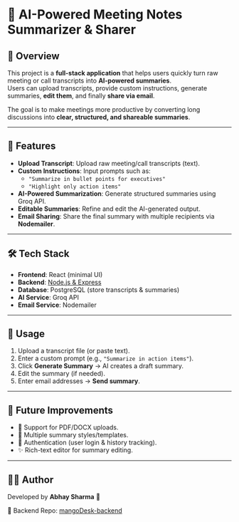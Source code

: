 # 📝 AI-Powered Meeting Notes Summarizer & Sharer

## 📌 Overview
This project is a **full-stack application** that helps users quickly turn raw meeting or call transcripts into **AI-powered summaries**.  
Users can upload transcripts, provide custom instructions, generate summaries, **edit them**, and finally **share via email**.

The goal is to make meetings more productive by converting long discussions into **clear, structured, and shareable summaries**.

---

## 🚀 Features
- **Upload Transcript**: Upload raw meeting/call transcripts (text).  
- **Custom Instructions**: Input prompts such as:  
  - `"Summarize in bullet points for executives"`  
  - `"Highlight only action items"`  
- **AI-Powered Summarization**: Generate structured summaries using Groq API.  
- **Editable Summaries**: Refine and edit the AI-generated output.  
- **Email Sharing**: Share the final summary with multiple recipients via **Nodemailer**.  

---

## 🛠️ Tech Stack
- **Frontend**: React (minimal UI)  
- **Backend**: [Node.js & Express](https://github.com/Abhay212121/mangoDesk-backend)  
- **Database**: PostgreSQL (store transcripts & summaries)  
- **AI Service**: Groq API  
- **Email Service**: Nodemailer  

---

## 🎯 Usage
1. Upload a transcript file (or paste text).  
2. Enter a custom prompt (e.g., `"Summarize in action items"`).  
3. Click **Generate Summary** → AI creates a draft summary.  
4. Edit the summary (if needed).  
5. Enter email addresses → **Send summary**.  

---

## 📌 Future Improvements
- 📄 Support for PDF/DOCX uploads.  
- 📝 Multiple summary styles/templates.  
- 🔑 Authentication (user login & history tracking).  
- ✨ Rich-text editor for summary editing.  

---

## 🧑‍💻 Author
Developed by **Abhay Sharma** 🚀  

📂 Backend Repo: [mangoDesk-backend](https://github.com/Abhay212121/mangoDesk-backend)
